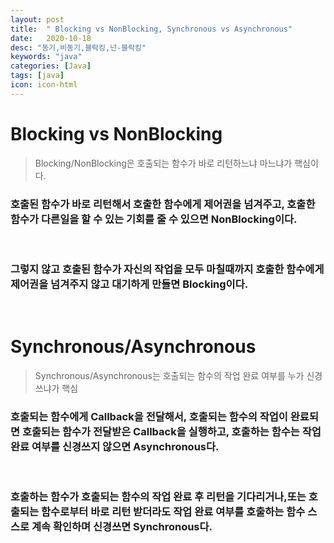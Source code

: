 ```yaml
---
layout: post
title:  " Blocking vs NonBlocking, Synchronous vs Asynchronous"
date:   2020-10-18
desc: "동기,비동기,블락킹,넌-블락킹"
keywords: "java"
categories: [Java]
tags: [java]
icon: icon-html
---
```


Blocking vs NonBlocking
=====
> Blocking/NonBlocking은 호출되는 함수가 바로 리턴하느냐 마느냐가 핵심이다.

### 호출된 함수가 바로 리턴해서 호출한 함수에게 제어권을 넘겨주고, 호출한 함수가 다른일을 할 수 있는 기회를 줄 수 있으면 NonBlocking이다.

<br/>

### 그렇지 않고 호출된 함수가 자신의 작업을 모두 마칠때까지 호출한 함수에게 제어권을 넘겨주지 않고 대기하게 만들면 Blocking이다.

<br/>

Synchronous/Asynchronous
====
> Synchronous/Asynchronous는 호출되는 함수의 작업 완료 여부를 누가 신경쓰냐가 핵심

### 호출되는 함수에게 Callback을 전달해서, 호출되는 함수의 작업이 완료되면 호출되는 함수가 전달받은 Callback을 실행하고, 호출하는 함수는 작업 완료 여부를 신경쓰지 않으면 Asynchronous다.

<br/>

### 호출하는 함수가 호출되는 함수의 작업 완료 후 리턴을 기다리거나,또는 호출되는 함수로부터 바로 리턴 받더라도 작업 완료 여부를 호출하는 함수 스스로 계속 확인하며 신경쓰면 Synchronous다.